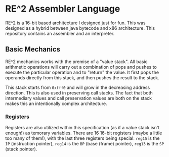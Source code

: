 # RE^2 Assembler Language

RE^2 is a 16-bit based architecture I designed just for fun. This was designed as a 
hybrid between java bytecode and x86 architecture. This repository contains an 
assembler and an interpreter.

## Basic Mechanics
RE^2 mechanics works with the premise of a "value stack". All basic arithmetic 
operations will carry out a combination of pops and pushes to execute the particular
operation and to "return" the value. It first pops the operands directly from this 
stack, and then pushes the result to the stack. 

This stack starts from `0xfff0` and will grow in the decreasing address direction.
This is also used in preserving call stacks. The fact that both intermediary values
and call preservation values are both on the stack makes this an intentionally complex
architecture. 

### Registers
Registers are also utilized within this specification (as if a value stack isn't 
enough!) as temorary variables. There are 16 16-bit registers (maybe a little too 
many of them!), with the last three registers being special: `reg15` is the `IP` 
(instruction pointer), `reg14` is the `BP` (base (frame) pointer), `reg13` is the `SP`
(stack pointer). 
